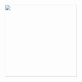 <img src="https://files.catbox.moe/lj6a5t.png" width="239" align="right" class="fr-fir fr-dii" height="239"></div>
